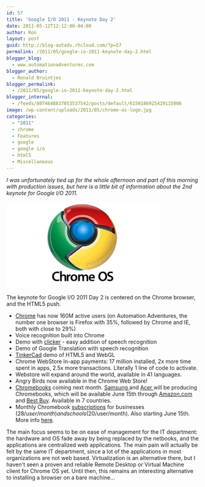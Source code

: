 ```yaml
---
id: 57
title: 'Google I/O 2011 - Keynote Day 2'
date: 2011-05-12T12:12:00-04:00
author: Ron
layout: post
guid: http://blog-autadv.rhcloud.com/?p=57
permalink: /2011/05/google-io-2011-keynote-day-2.html
blogger_blog:
  - www.automationadventures.com
blogger_author:
  - Ronald Bruintjes
blogger_permalink:
  - /2011/05/google-io-2011-keynote-day-2.html
blogger_internal:
  - /feeds/8074648837853537542/posts/default/6150186925429115806
image: /wp-content/uploads/2011/05/chrome-os-logo.jpg
categories:
  - "2011"
  - chrome
  - Features
  - google
  - google i/o
  - html5
  - Miscellaneous
---
```

_I was unfortunately tied up for the whole afternoon and part of this morning with production issues, but here is a little bit of information about the 2nd keynote for Google I/O 2011._

![](/wp-content/uploads/2011/05/chrome-os-logo.jpg)

The keynote for Google I/O 2011 Day 2 is centered on the Chrome browser, and the HTML5 push.

  * <a href="http://www.google.com/chrome" target="_blank">Chrome</a> has now 160M active users (on Automation Adventures, the number one browser is Firefox with 35%, followed by Chrome and IE, both with close to 29%)
  * Voice recognition built into Chrome
  * Demo with <a href="https://chrome.google.com/webstore/detail/jiboibbgehdpmkgfnnpapkceodbnmkjd" target="_blank">clicker</a> - easy addition of speech recognition
  * Demo of Google Translation with speech recognition
  * <a href="http://tinkercad.com/" target="_blank">TinkerCad</a> demo of HTML5 and WebGL
  * Chrome WebStore In-app payments: 17 million installed, 2x more time spent in apps, 2.5x more transactions. Literally 1 line of code to activate.
  * Webstore will expand around the world, available in 41 languages.
  * Angry Birds now available in the Chrome Web Store!
  * <a href="http://www.google.com/chromebook/#" target="_blank">Chromebooks</a> coming next month. <a href="http://www.google.com/chromebook/#chromebooks-samsung" target="_blank">Samsung </a>and <a href="http://www.google.com/chromebook/#chromebooks-acer" target="_blank">Acer </a>will be producing Chromebooks, which will be available June 15th through <a href="http://www.amazon.com/chromebook" target="_blank">Amazon.com</a> and <a href="http://www.bestbuy.com/chromebook" target="_blank">Best Buy</a>. Available in 7 countries.
  * Monthly Chromebook <a href="http://www.google.com/chromebook/business-education.html#" target="_blank">subscriptions</a> for businesses ($28/user/month) and schools ($20/user/month). Also starting June 15th. More info <a href="http://googleenterprise.blogspot.com/2011/05/new-computers-for-browser-based-world.html" target="_blank">here</a>.

The main focus seems to be on ease of management for the IT department: the hardware and OS fade away by being replaced by the netbooks, and the applications are centralized web applications. The main pain will actually be felt by the same IT department, since a lot of the applications in most organizations are not web based. Virtualization is an alternative there, but I haven't seen a proven and reliable Remote Desktop or Virtual Machine client for Chrome OS yet. Until then, this remains an interesting alternative to installing a browser on a bare machine...